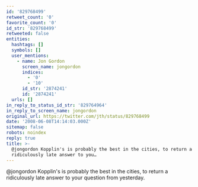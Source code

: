 ```yaml
---
id: '829768499'
retweet_count: '0'
favorite_count: '0'
id_str: '829768499'
retweeted: false
entities:
  hashtags: []
  symbols: []
  user_mentions:
    - name: Jon Gordon
      screen_name: jongordon
      indices:
        - '0'
        - '10'
      id_str: '2874241'
      id: '2874241'
  urls: []
in_reply_to_status_id_str: '829764964'
in_reply_to_screen_name: jongordon
original_url: https://twitter.com/jth/status/829768499
date: '2008-06-08T14:14:03.000Z'
sitemap: false
robots: noindex
reply: true
title: >-
  @jongordon Kopplin's is probably the best in the cities, to return a
  ridiculously late answer to you…
---
```


@jongordon Kopplin's is probably the best in the cities, to return a ridiculously late answer to your question from yesterday.